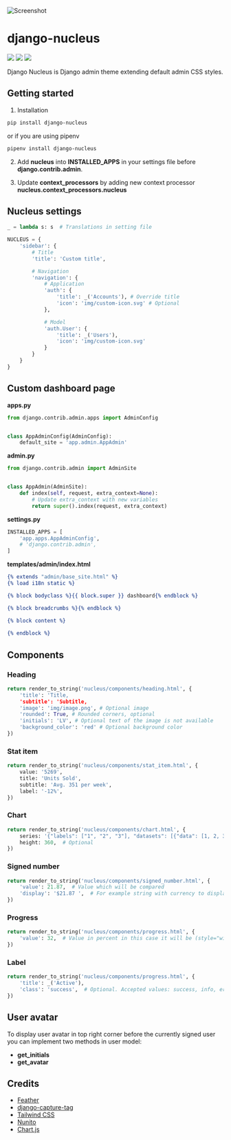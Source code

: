 ![Screenshot](https://github.com/lukasvinclav/django-nucleus/raw/master/screenshot.png)

# django-nucleus

![](https://img.shields.io/badge/Version-0.1.0-orange.svg?style=flat-square)
![](https://img.shields.io/badge/Django-2.1+-green.svg?style=flat-square)
![](https://img.shields.io/badge/License-MIT-blue.svg?style=flat-square)

Django Nucleus is Django admin theme extending default admin CSS styles.

## Getting started

1. Installation

```bash
pip install django-nucleus
```

or if you are using pipenv

```bash
pipenv install django-nucleus
```

2. Add **nucleus** into **INSTALLED_APPS** in your settings file before **django.contrib.admin**.

3. Update **context_processors** by adding new context processor **nucleus.context_processors.nucleus**

## Nucleus settings

```python
_ = lambda s: s  # Translations in setting file

NUCLEUS = {
    'sidebar': {
        # Title
        'title': 'Custom title',

        # Navigation
        'navigation': {
            # Application
            'auth': {
                'title': _('Accounts'), # Override title
                'icon': 'img/custom-icon.svg' # Optional
            },

            # Model
            'auth.User': {
                'title': _('Users'),
                'icon': 'img/custom-icon.svg'
            }        
        }    
    }
}
```

## Custom dashboard page

**apps.py**

```python
from django.contrib.admin.apps import AdminConfig


class AppAdminConfig(AdminConfig):
    default_site = 'app.admin.AppAdmin'
```

**admin.py**

```python
from django.contrib.admin import AdminSite


class AppAdmin(AdminSite):
    def index(self, request, extra_context=None):
        # Update extra_context with new variables
        return super().index(request, extra_context)
```

**settings.py**

```python
INSTALLED_APPS = [
    'app.apps.AppAdminConfig',
    # 'django.contrib.admin',    
]
```

**templates/admin/index.html**

```djangotemplate
{% extends "admin/base_site.html" %}
{% load i18n static %}

{% block bodyclass %}{{ block.super }} dashboard{% endblock %}

{% block breadcrumbs %}{% endblock %}

{% block content %}
 
{% endblock %}
```

## Components

### Heading

```python
return render_to_string('nucleus/components/heading.html', {    
    'title': 'Title,
    'subtitle': 'Subtitle,
    'image': 'img/image.png', # Optional image
    'rounded': True, # Rounded corners, optional
    'initials': 'LV', # Optional text of the image is not available
    'background_color': 'red' # Optional background color
})
```

### Stat item

```python
return render_to_string('nucleus/components/stat_item.html', {
    value: '5269',
    title: 'Units Sold',
    subtitle: 'Avg. 351 per week', 
    label: '-12%',
})
```

### Chart

```python
return render_to_string('nucleus/components/chart.html', {
    series: '{"labels": ["1", "2", "3"], "datasets": [{"data": [1, 2, 3]}]}', # JSON object
    height: 360,  # Optional 
})
```

### Signed number

```python
return render_to_string('nucleus/components/signed_number.html', {
    'value': 21.87,  # Value which will be compared
    'display': '$21.87 ',  # For example string with currency to display (django-money object)
})
```

### Progress

```python
return render_to_string('nucleus/components/progress.html', {
    'value': 32,  # Value in percent in this case it will be (style="width: 32%")
})
```

### Label

```python
return render_to_string('nucleus/components/progress.html', {
    'title': _('Active'),
    'class': 'success',  # Optional. Accepted values: success, info, error 
})
```

## User avatar

To display user avatar in top right corner before the currently signed user you can implement two methods in user model:

- **get_initials**
- **get_avatar**

## Credits

- [Feather](https://feathericons.com/)
- [django-capture-tag](https://github.com/edoburu/django-capture-tag)
- [Tailwind CSS](https://tailwindcss.com)
- [Nunito](https://fonts.google.com/specimen/Nunito)
- [Chart.js](https://www.chartjs.org/)